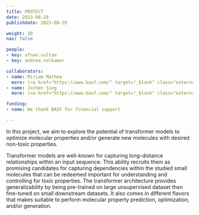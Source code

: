 ```yaml
---
title: PROTECT
date: 2023-08-28
publishdate: 2023-08-28

weight: 20
nav: false

people:
- key: afnan.sultan
- key: andrea.volkamer

collaborators:
- name: Miriam Mathea
  more: (<a href="https://www.basf.com/" target="_blank" class="external">BASF</a>)
- name: Jochen Sieg
  more: (<a href="https://www.basf.com/" target="_blank" class="external">BASF</a>)

funding:
- name: We thank BASF for financial support

---
```


In this project, we aim to explore the potential of transformer models to optimize molecular properties and/or generate 
new molecules with desired non-toxic properties. 

Transformer models are well-known for capturing long-distance relationships within an input sequence. This ability recruits 
them as promising candidates for capturing dependencies within the studied small molecules that can be redeemed important 
for understanding and controlling for toxic properties. The transformer 
architecture provides generalizability by being pre-trained on large unsupervised dataset then fine-tuned on small 
downstream datasets. It also comes in different flavors that makes suitable to perform molecular property 
prediction, optimization, and/or generation. 


